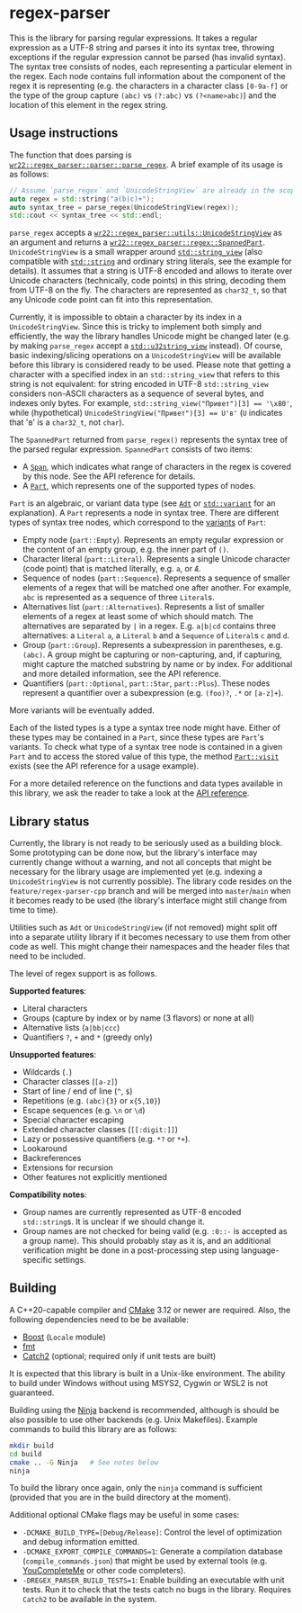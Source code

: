 # regex-parser

This is the library for parsing regular expressions. It takes a regular expression as a UTF-8
string and parses it into its syntax tree, throwing exceptions if the regular expression cannot
be parsed (has invalid syntax). The syntax tree consists of nodes, each representing a particular
element in the regex. Each node contains full information about the component of the regex it
is representing (e.g.  the characters in a character class `[0-9a-f]` or the type of the group
capture `(abc)` vs `(?:abc)` vs `(?<name>abc)`) and the location of this element in the regex string.

## Usage instructions

The function that does parsing is [`wr22::regex_parser::parser::parse_regex`][fn.parse_regex].
A brief example of its usage is as follows:

```cpp
// Assume `parse_regex` and `UnicodeStringView` are already in the scope.
auto regex = std::string("a(b|c)+");
auto syntax_tree = parse_regex(UnicodeStringView(regex));
std::cout << syntax_tree << std::endl;
```

`parse_regex` accepts a [`wr22::regex_parser::utils::UnicodeStringView`][t.unicode_string_view]
as an argument and returns a [`wr22::regex_parser::regex::SpannedPart`][t.spanned_part].
`UnicodeStringView` is a small wrapper around [`std::string_view`][std::string_view] (also
compatible with [`std::string`][std::string] and ordinary string literals, see the example for
details). It assumes that a string is UTF-8 encoded and allows to iterate over Unicode characters
(technically, code points) in this string, decoding them from UTF-8 on the fly. The characters
are represented as `char32_t`, so that any Unicode code point can fit into this representation.

Currently, it is impossible to obtain a character by its index in a `UnicodeStringView`. Since this
is tricky to implement both simply and efficiently, the way the library handles Unicode might be
changed later (e.g. by making `parse_regex` accept a [`std::u32string_view`][std::u32string_view]
instead).  Of course, basic indexing/slicing operations on a `UnicodeStringView` will be
available before this library is considered ready to be used. Please note that getting a character
with a specified index in an `std::string_view` that refers to this string is not equivalent:
for string encoded in UTF-8 `std::string_view` considers non-ASCII characters as a sequence
of several bytes, and indexes only bytes. For example, `std::string_view("Привет")[3] ==
'\x80'`, while (hypothetical) `UnicodeStringView("Привет")[3] == U'в'` (`U` indicates that
'в' is a `char32_t`, not `char`).

The `SpannedPart` returned from `parse_regex()` represents the syntax tree of the parsed
regular expression.  `SpannedPart` consists of two items:

- A [`Span`][t.span], which indicates what range of characters in the regex is covered by
  this node. See the API reference for details.
- A [`Part`][t.part], which represents one of the supported types of nodes.

`Part` is an algebraic, or variant data type (see [`Adt`][t.adt] or [`std::variant`][std::variant]
for an explanation). A `Part` represents a node in syntax tree. There are different types of
syntax tree nodes, which correspond to the [variants][v.part] of `Part`:

- Empty node (`part::Empty`). Represents an empty regular expression or the content
  of an empty group, e.g. the inner part of `()`.
- Character literal (`part::Literal`). Represents a single Unicode character (code point)
  that is matched literally, e.g. `a`, or `Ǽ`.
- Sequence of nodes (`part::Sequence`). Represents a sequence of smaller elements of a regex that
  will be matched one after another. For example, `abc` is represented as a sequence of three
  `Literal`s.
- Alternatives list (`part::Alternatives`). Represents a list of smaller elements of a regex at least
  some of which should match. The alternatives are separated by `|` in a regex. E.g. `a|b|cd` contains
  three alternatives: a `Literal` `a`, a `Literal` `b` and a `Sequence` of `Literal`s `c` and `d`.
- Group (`part::Group`). Represents a subexpression in parentheses, e.g. `(abc)`. A group might
  be capturing or non-capturing, and, if capturing, might capture the matched substring by name or by index.
  For additional and more detailed information, see the API reference.
- Quantifiers (`part::Optional`, `part::Star`, `part::Plus`). These nodes represent a quantifier over
  a subexpression (e.g. `(foo)?`, `.*` or `[a-z]+`).

More variants will be eventually added.

Each of the listed types is a type a syntax tree node might have. Either of these types may be contained
in a `Part`, since these types are `Part`'s variants. To check what type of a syntax tree node is contained
in a given `Part` and to access the stored value of this type, the method [`Part::visit`][m.part.visit]
exists (see the API reference for a usage example).

For a more detailed reference on the functions and data types available in this library,
we ask the reader to take a look at the [API reference][api].

## Library status
Currently, the library is not ready to be seriously used as a building block. Some prototyping can
be done now, but the library's interface may currently change without a warning, and not all concepts
that might be necessary for the library usage are implemented yet (e.g. indexing a `UnicodeStringView`
is not currently possible). The library code resides on the `feature/regex-parser-cpp` branch
and will be merged into `master`/`main` when it becomes ready to be used (the library's interface might
still change from time to time).

Utilities such as `Adt` or `UnicodeStringView` (if not removed) might split off into a separate utility
library if it becomes necessary to use them from other code as well. This might change their namespaces
and the header files that need to be included.

The level of regex support is as follows.

**Supported features**:

- Literal characters
- Groups (capture by index or by name (3 flavors) or none at all)
- Alternative lists (`a|bb|ccc`)
- Quantifiers `?`, `+` and `*` (greedy only)

**Unsupported features**:

- Wildcards (`.`)
- Character classes (`[a-z]`)
- Start of line / end of line (`^`, `$`)
- Repetitions (e.g. `(abc){3}` or `x{5,10}`)
- Escape sequences (e.g. `\n` or `\d`)
- Special character escaping
- Extended character classes (`[[:digit:]]`)
- Lazy or possessive quantifiers (e.g. `*?` or `*+`).
- Lookaround
- Backreferences
- Extensions for recursion
- Other features not explicitly mentioned

**Compatibility notes**:

- Group names are currently represented as UTF-8 encoded `std::string`s.
  It is unclear if we should change it.
- Group names are not checked for being valid (e.g. `:0::-` is accepted as a group name).
  This should probably stay as it is, and an additional verification might be done in a
  post-processing step using language-specific settings.

## Building
A C++20-capable compiler and [CMake][tool.cmake] 3.12 or newer are required.  Also, the following
dependencies need to be be available:

- [Boost][lib.boost] (`Locale` module)
- [fmt][lib.fmt]
- [Catch2][lib.catch2] (optional; required only if unit tests are built)

It is expected that this library is built in a Unix-like environment. The ability to build under
Windows without using MSYS2, Cygwin or WSL2 is not guaranteed.

Building using the [Ninja][tool.ninja] backend is recommended, although is should be also possible
to use other backends (e.g. Unix Makefiles). Example commands to build this library are as follows:

```sh
mkdir build
cd build
cmake .. -G Ninja   # See notes below
ninja
```

To build the library once again, only the `ninja` command is sufficient (provided that you are
in the build directory at the moment).

Additional optional CMake flags may be useful in some cases:

- `-DCMAKE_BUILD_TYPE=[Debug/Release]`: Control the level of optimization and debug information
  emitted.
- `-DCMAKE_EXPORT_COMPILE_COMMANDS=1`: Generate a compilation database (`compile_commands.json`)
  that might be used by external tools (e.g. [YouCompleteMe][tool.ycm] or other code completers).
- `-DREGEX_PARSER_BUILD_TESTS=1`: Enable building an executable with unit tests. Run it to
  check that the tests catch no bugs in the library. Requires `Catch2` to be available in
  the system.

[api]: https://writing-regexps-2021-22.github.io/docs/regex-parser/index.html
[fn.parse_regex]: https://writing-regexps-2021-22.github.io/docs/regex-parser/namespacewr22_1_1regex__parser_1_1parser.html#a0dc595a19e81abed1c444fda1bbe6aee
[lib.boost]: https://www.boost.org/
[lib.catch2]: https://github.com/catchorg/Catch2
[lib.fmt]: https://fmt.dev
[m.part.visit]: https://writing-regexps-2021-22.github.io/docs/regex-parser/classwr22_1_1regex__parser_1_1utils_1_1Adt.html#a07d5c8e3b851046fa584fe4d8ec311ea
[std::string]: https://en.cppreference.com/w/cpp/string/basic_string
[std::string_view]: https://en.cppreference.com/w/cpp/string/basic_string_view
[std::u32string_view]: https://en.cppreference.com/w/cpp/string/basic_string_view
[std::variant]: https://en.cppreference.com/w/cpp/utility/variant
[t.adt]: https://writing-regexps-2021-22.github.io/docs/regex-parser/classwr22_1_1regex__parser_1_1utils_1_1Adt.html
[t.part]: https://writing-regexps-2021-22.github.io/docs/regex-parser/classwr22_1_1regex__parser_1_1regex_1_1Part.html
[t.span]: https://writing-regexps-2021-22.github.io/docs/regex-parser/classwr22_1_1regex__parser_1_1span_1_1Span.html
[t.spanned_part]: https://writing-regexps-2021-22.github.io/docs/regex-parser/classwr22_1_1regex__parser_1_1regex_1_1SpannedPart.html
[t.unicode_string_view]: https://writing-regexps-2021-22.github.io/docs/regex-parser/classwr22_1_1regex__parser_1_1utils_1_1UnicodeStringView.html
[tool.cmake]: https://cmake.org
[tool.ninja]: https://ninja-build.org
[tool.ycm]: https://github.com/ycm-core/YouCompleteMe
[v.part]: https://writing-regexps-2021-22.github.io/docs/regex-parser/namespacewr22_1_1regex__parser_1_1regex_1_1part.html
